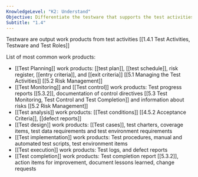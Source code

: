 ```yaml
---
KnowledgeLevel: "K2: Understand"
Objective: Differentiate the testware that supports the test activities
Subtitle: "1.4"
---
```

Testware are output work products from test activities [[1.4.1 Test Activities, Testware and Test Roles]]

List of most common work products:
- [[Test Planning]] work products: [[test plan]], [[test schedule]], risk register, [[entry criteria]], and [[exit criteria]] [[5.1 Managing the Test Activities]] [[5.2 Risk Management]]
- [[Test Monitoring]] and [[Test control]] work products: Test progress reports [[5.3.2]], documentation of control directives [[5.3 Test Monitoring, Test Control and Test Completion]] and information about risks [[5.2 Risk Management]]
- [[Test analysis]] work products: [[Test conditions]] [[4.5.2 Acceptance Criteria]], [[defect reports]]
- [[Test design]] work products: [[Test cases]], test charters, coverage items, test data requirements and test environment requirements
- [[Test implementation]] work products: Test procedures, manual and automated test scripts, test environment items
- [[Test execution]] work products: Test logs, and defect reports
- [[Test completion]] work products: Test completion report [[5.3.2]], action items for improvement, document lessons learned, change requests